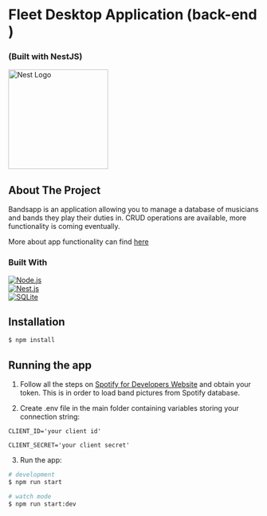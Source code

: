 <p align="center">

  <h1>Fleet Desktop Application (back-end )</h1>
  <h3> (Built with NestJS) </h3>
  <a href="http://nestjs.com/" target="blank"><img src="https://nestjs.com/img/logo-small.svg" width="200" alt="Nest Logo"/></a>
</p>

<!-- ABOUT THE PROJECT -->

## About The Project

Bandsapp is an application allowing you to manage a database of musicians and bands they play their duties in. CRUD operations are available, more functionality is coming eventually.

More about app functionality can find [here](https://github.com/Alexit0/BandsAppReact)

### Built With

[![Node.js][Node.js-badge]][Node.js-url] <br>
[![Nest.js][Nest.js-badge]][Nest.js-url] <br>
[![SQLite][SQLite-badge]][SQLite-url] <br>

## Installation

```bash
$ npm install
```

## Running the app

1. Follow all the steps on [Spotify for Developers Website](https://developer.spotify.com/documentation/web-api/tutorials/getting-started) and obtain your token. This is in order to load band pictures from Spotify database.

2. Create .env file in the main folder containing variables storing your connection string:

```
CLIENT_ID='your client id'
```
```
CLIENT_SECRET='your client secret'
```

3. Run the app:

```bash
# development
$ npm run start

# watch mode
$ npm run start:dev

```

<!-- MARKDOWN LINKS & IMAGES -->
<!-- https://www.markdownguide.org/basic-syntax/#reference-style-links -->

[Node.js-badge]: https://img.shields.io/badge/Node.js-18.15.0-43853D?style=for-the-badge&logo=node.js&logoColor=white
[Node.js-url]: https://nodejs.org/
[Nest.js-badge]: https://img.shields.io/badge/Nest.js-v10.0-red?style=for-the-badge
[Nest.js-url]: https://nestjs.com/
[SQLite-badge]: https://img.shields.io/badge/SQLite-3.41.1-003B57?style=for-the-badge&logo=sqlite&logoColor=white
[SQLite-url]: https://www.sqlite.org/index.html
[circleci-image]: https://img.shields.io/circleci/build/github/nestjs/nest/master?token=abc123def456
[circleci-url]: https://circleci.com/gh/nestjs/nest
